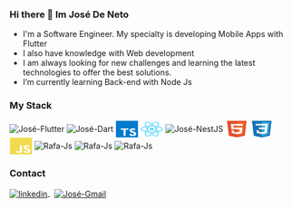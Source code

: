 ### Hi there 👋 Im José De Neto
- I'm a Software Engineer. My specialty is developing Mobile Apps with Flutter
- I also have knowledge with Web development
- I am always looking for new challenges and learning the latest technologies to offer the best solutions.
-  I’m currently learning Back-end with Node Js
### My Stack
<div style="display: inline_block">
  <img align="center" alt="José-Flutter" height="90" width="90" src="https://storage.googleapis.com/cms-storage-bucket/847ae81f5430402216fd.svg">
  <img align="center" alt="José-Dart" height="30" width="35" src="https://upload.wikimedia.org/wikipedia/commons/7/7e/Dart-logo.png">
  <img align="center" alt="Rafa-Ts" height="30" width="40" src="https://raw.githubusercontent.com/devicons/devicon/master/icons/typescript/typescript-plain.svg">
  <img align="center" alt="Rafa-React" height="30" width="40" src="https://raw.githubusercontent.com/devicons/devicon/master/icons/react/react-original.svg">
  <img align="center" alt="José-NestJS" height="90" width="90" src="https://www.vectorlogo.zone/logos/nestjs/nestjs-ar21.svg">
  <img align="center" alt="Rafa-HTML" height="30" width="40" src="https://raw.githubusercontent.com/devicons/devicon/master/icons/html5/html5-original.svg">
  <img align="center" alt="Rafa-CSS" height="30" width="40" src="https://raw.githubusercontent.com/devicons/devicon/master/icons/css3/css3-original.svg">
  <img align="center" alt="Rafa-Js" height="30" width="40" src="https://raw.githubusercontent.com/devicons/devicon/master/icons/javascript/javascript-plain.svg">
  <img align="center" alt="Rafa-Js" height="30" width="40" src="https://logospng.org/wp-content/uploads/tailwind-css.png">
  <img align="center" alt="Rafa-Js" height="30" width="40" src="https://www.svgrepo.com/show/303360/nodejs-logo.svg">
  <img align="center" alt="Rafa-Js" height="30" width="40" src="https://seeklogo.com/images/N/next-js-logo-7929BCD36F-seeklogo.com.png">
</div>

### Contact
<a href="https://www.linkedin.com/in/jos%C3%A9-sunga-848753188/?trk=opento_sprofile_details" target="_blank">
  <img align="center" src="https://img.shields.io/badge/-josedeneto-05122A?style=flat&logo=linkedin" alt="linkedin"/>
</a>
&nbsp
<a href="https://www.linkedin.com/in/jos%C3%A9-sunga-848753188/?trk=opento_sprofile_details" target="_blank">
 <img align="center" alt="José-Gmail" height="30" width="" src="https://ssl.gstatic.com/ui/v1/icons/mail/rfr/logo_gmail_lockup_default_1x_r5.png">
</a>

  
<!--
**josedeneto/josedeneto** is a ✨ _special_ ✨ repository because its `README.md` (this file) appears on your GitHub profile.

Here are some ideas to get you started:
<img align="center" alt="Rafa-Python" height="30" width="40" src="https://raw.githubusercontent.com/devicons/devicon/master/icons/python/python-original.svg">
- 🔭 I’m currently working on ...
- 🌱 I’m currently learning ...
- 👯 I’m looking to collaborate on ...
- 🤔 I’m looking for help with ...
- 💬 Ask me about ...
- 📫 How to reach me: ...
- 😄 Pronouns: ...
- ⚡ Fun fact: ...
-->
